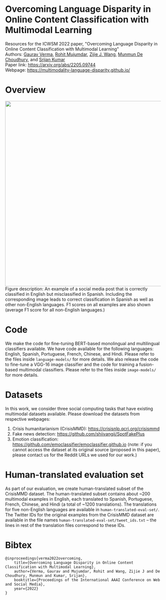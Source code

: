 # Overcoming Language Disparity in Online Content Classification with Multimodal Learning
Resources for the ICWSM 2022 paper, "Overcoming Language Disparity in Online Content Classification with Multimodal Learning"  
Authors: [Gaurav Verma](https://gaurav22verma.github.io/), [Rohit Mujumdar](https://rohitmujumdar.github.io/), [Zijie J. Wang](https://zijie.wang/), [Munmun De Choudhury](http://www.munmund.net/), and [Srijan Kumar](https://faculty.cc.gatech.edu/~srijan/)  
Paper link: https://arxiv.org/abs/2205.09744  
Webpage: https://multimodality-language-disparity.github.io/

# Overview

<center><img src="https://multimodality-language-disparity.github.io/assets/teaser.png" width="600"></center>
Figure description: An example of a social media post that is correctly classified in English but misclassified in Spanish. Including the corresponding image leads to correct classification in Spanish as well as other non-English languages. F1 scores on all examples are also shown (average F1 score for all non-English languages.)


# Code
We make the code for fine-tuning BERT-based monolingual and multilingual classifiers available. We have code available for the following languages: English, Spanish, Portuguese, French, Chinese, and Hindi. Please refer to the files inside `language-models/` for more details.
We also release the code to fine-tune a VGG-16 image classifier and the code for training a fusion-based multimodal classifiers. Please refer to the files inside `image-models/` for more details. 


# Datasets
In this work, we consider three social computing tasks that have existing multimodal datasets available. Please download the datasets from respective webpages:
1. Crisis humanitarianism (CrisisMMD): https://crisisnlp.qcri.org/crisismmd
2. Fake news detection: https://github.com/shiivangii/SpotFakePlus
3. Emotion classification: https://github.com/emoclassifier/emoclassifier.github.io (note: if you cannot access the dataset at its original source (proposed in this paper), please contact us for the Reddit URLs we used for our work.)


# Human-translated evaluation set

As part of our evaluation, we create human-translated subset of the CrisisMMD dataset. The human-translated subset contains about ~200 multimodal examples in English, each translated to Spanish, Portuguese, French, Chinese, and Hindi (a total of ~1200 translations). The translations for five non-English languages are available in `human-translated-eval-set/`. The Twitter IDs for the original examples from the CrisisMMD dataset are available in the file names `human-translated-eval-set/tweet_ids.txt` – the lines in rest of the translation files correspond to these IDs. 

# Bibtex

```
@inproceedings{verma2022overcoming,
    title={Overcoming Language Disparity in Online Content Classification with Multimodal Learning},
    author={Verma, Gaurav and Mujumdar, Rohit and Wang, Zijie J and De Choudhury, Munmun and Kumar, Srijan},
    booktitle={Proceedings of the International AAAI Conference on Web and Social Media},
    year={2022}
}
```
